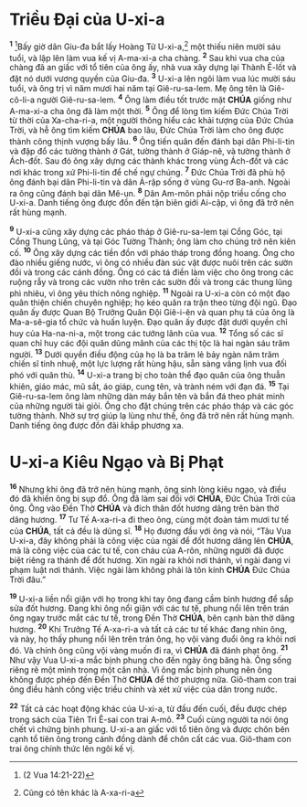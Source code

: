 # Triều Đại của U-xi-a

<sup><b>1</b></sup> [^1@-a90fe1eb-827a-4d56-b838-125aa46fdf96]Bấy giờ dân Giu-đa bắt lấy Hoàng Tử U-xi-a,[^1-a90fe1eb-827a-4d56-b838-125aa46fdf96] một thiếu niên mười sáu tuổi, và lập lên làm vua kế vị A-ma-xi-a cha chàng. <sup><b>2</b></sup> Sau khi vua cha của chàng đã an giấc với tổ tiên của ông ấy, nhà vua xây dựng lại Thành Ê-lốt và đặt nó dưới vương quyền của Giu-đa. <sup><b>3</b></sup> U-xi-a lên ngôi làm vua lúc mười sáu tuổi, và ông trị vì năm mươi hai năm tại Giê-ru-sa-lem. Mẹ ông tên là Giê-cô-li-a người Giê-ru-sa-lem. <sup><b>4</b></sup> Ông làm điều tốt trước mặt **CHÚA** giống như A-ma-xi-a cha ông đã làm một thời. <sup><b>5</b></sup> Ông để lòng tìm kiếm Đức Chúa Trời từ thời của Xa-cha-ri-a, một người thông hiểu các khải tượng của Đức Chúa Trời, và hễ ông tìm kiếm **CHÚA** bao lâu, Đức Chúa Trời làm cho ông được thành công thịnh vượng bấy lâu. <sup><b>6</b></sup> Ông tiến quân đến đánh bại dân Phi-li-tin và đập đổ các tường thành ở Gát, tường thành ở Giáp-nê, và tường thành ở Ách-đốt. Sau đó ông xây dựng các thành khác trong vùng Ách-đốt và các nơi khác trong xứ Phi-li-tin để chế ngự chúng. <sup><b>7</b></sup> Đức Chúa Trời đã phù hộ ông đánh bại dân Phi-li-tin và dân Ả-rập sống ở vùng Gu-rơ Ba-anh. Ngoài ra ông cũng đánh bại dân Mê-un. <sup><b>8</b></sup> Dân Am-môn phải nộp triều cống cho U-xi-a. Danh tiếng ông được đồn đến tận biên giới Ai-cập, vì ông đã trở nên rất hùng mạnh.

<sup><b>9</b></sup> U-xi-a cũng xây dựng các pháo tháp ở Giê-ru-sa-lem tại Cổng Góc, tại Cổng Thung Lũng, và tại Góc Tường Thành; ông làm cho chúng trở nên kiên cố. <sup><b>10</b></sup> Ông xây dựng các tiền đồn với pháo tháp trong đồng hoang. Ông cho đào nhiều giếng nước, vì ông có nhiều đàn súc vật được nuôi trên các sườn đồi và trong các cánh đồng. Ông có các tá điền làm việc cho ông trong các ruộng rẫy và trong các vườn nho trên các sườn đồi và trong các thung lũng phì nhiêu, vì ông yêu thích nông nghiệp. <sup><b>11</b></sup> Ngoài ra U-xi-a còn có một đạo quân thiện chiến chuyên nghiệp; họ kéo quân ra trận theo từng đội ngũ. Đạo quân ấy được Quan Bộ Trưởng Quân Đội Giê-i-ên và quan phụ tá của ông là Ma-a-sê-gia tổ chức và huấn luyện. Đạo quân ấy được đặt dưới quyền chỉ huy của Ha-na-ni-a, một trong các tướng lãnh của vua. <sup><b>12</b></sup> Tổng số các sĩ quan chỉ huy các đội quân dũng mãnh của các thị tộc là hai ngàn sáu trăm người. <sup><b>13</b></sup> Dưới quyền điều động của họ là ba trăm lẻ bảy ngàn năm trăm chiến sĩ tinh nhuệ, một lực lượng rất hùng hậu, sẵn sàng vâng lịnh vua đối phó với quân thù. <sup><b>14</b></sup> U-xi-a trang bị cho toàn thể đạo quân của ông thuẫn khiên, giáo mác, mũ sắt, áo giáp, cung tên, và trành ném với đạn đá. <sup><b>15</b></sup> Tại Giê-ru-sa-lem ông làm những dàn máy bắn tên và bắn đá theo phát minh của những người tài giỏi. Ông cho đặt chúng trên các pháo tháp và các góc tường thành. Nhờ sự trợ giúp lạ lùng như thế, ông đã trở nên rất hùng mạnh. Danh tiếng ông được đồn đãi khắp phương xa.

# U-xi-a Kiêu Ngạo và Bị Phạt

<sup><b>16</b></sup> Nhưng khi ông đã trở nên hùng mạnh, ông sinh lòng kiêu ngạo, và điều đó đã khiến ông bị sụp đổ. Ông đã làm sai đối với **CHÚA**, Đức Chúa Trời của ông. Ông vào Đền Thờ **CHÚA** và đích thân đốt hương dâng trên bàn thờ dâng hương. <sup><b>17</b></sup> Tư Tế A-xa-ri-a đi theo ông, cùng một đoàn tám mươi tư tế của **CHÚA**, tất cả đều là dũng sĩ. <sup><b>18</b></sup> Họ đương đầu với ông và nói, “Tâu Vua U-xi-a, đây không phải là công việc của ngài để đốt hương dâng lên **CHÚA**, mà là công việc của các tư tế, con cháu của A-rôn, những người đã được biệt riêng ra thánh để đốt hương. Xin ngài ra khỏi nơi thánh, vì ngài đang vi phạm luật nơi thánh. Việc ngài làm không phải là tôn kính **CHÚA** Đức Chúa Trời đâu.”

<sup><b>19</b></sup> U-xi-a liền nổi giận với họ trong khi tay ông đang cầm bình hương để sắp sửa đốt hương. Đang khi ông nổi giận với các tư tế, phung nổi lên trên trán ông ngay trước mắt các tư tế, trong Đền Thờ **CHÚA**, bên cạnh bàn thờ dâng hương. <sup><b>20</b></sup> Khi Trưởng Tế A-xa-ri-a và tất cả các tư tế khác đang nhìn ông, và này, họ thấy phung nổi lên trên trán ông, họ vội vàng đuổi ông ra khỏi nơi đó. Và chính ông cũng vội vàng muốn đi ra, vì **CHÚA** đã đánh phạt ông. <sup><b>21</b></sup> Như vậy Vua U-xi-a mắc bịnh phung cho đến ngày ông băng hà. Ông sống riêng rẽ một mình trong một căn nhà. Vì ông mắc bịnh phung nên ông không được phép đến Đền Thờ **CHÚA** để thờ phượng nữa. Giô-tham con trai ông điều hành công việc triều chính và xét xử việc của dân trong nước.

<sup><b>22</b></sup> Tất cả các hoạt động khác của U-xi-a, từ đầu đến cuối, đều được chép trong sách của Tiên Tri Ê-sai con trai A-mô. <sup><b>23</b></sup> Cuối cùng người ta nói ông chết vì chứng bịnh phung. U-xi-a an giấc với tổ tiên ông và được chôn bên cạnh tổ tiên ông trong cánh đồng dành để chôn cất các vua. Giô-tham con trai ông chính thức lên ngôi kế vị.

[^1-a90fe1eb-827a-4d56-b838-125aa46fdf96]: Cũng có tên khác là A-xa-ri-a

[^1@-a90fe1eb-827a-4d56-b838-125aa46fdf96]: (2 Vua 14:21-22)
